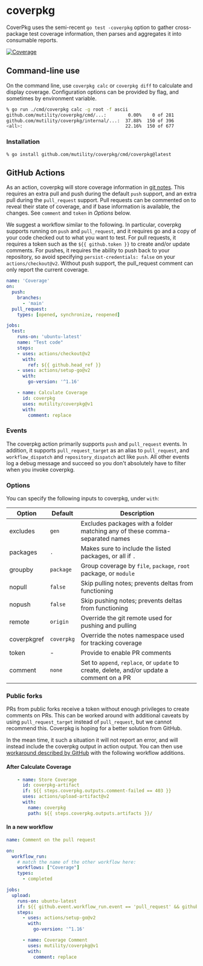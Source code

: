 # coverpkg

CoverPkg uses the semi-recent `go test -coverpkg` option to gather cross-package test coverage information, then parses and aggregates it into consumable reports.

[![Coverage](https://github.com/mutility/coverpkg/actions/workflows/cover.yaml/badge.svg)](https://github.com/mutility/coverpkg/actions/workflows/cover.yaml)

## Command-line use

On the command line, use `coverpkg calc` or `coverpkg diff` to calculate and display coverage. Configuration options can be provided by flag, and sometimes by environment variable.

```bash
% go run ./cmd/coverpkg calc -g root -f ascii
github.com/mutility/coverpkg/cmd/...:        0.00%    0 of 281
github.com/mutility/coverpkg/internal/...:  37.88%  150 of 396
<all>:                                      22.16%  150 of 677
```

### Installation

`% go install github.com/mutility/coverpkg/cmd/coverpkg@latest`

## GitHub Actions

As an action, coverpkg will store coverage information in [git notes](https://git-scm.com/docs/git-notes). This requires an extra pull and push during the default `push` support, and an extra pull during the `pull_request` support. Pull requests can be commented on to reveal their state of coverage, and if base information is available, the changes. See `comment` and `token` in *Options* below.

We suggest a workflow similar to the following. In particular, coverpkg supports running on `push` and `pull_request`, and it requires go and a copy of your code checked out to what you want to test. For pull requests, it requires a token such as the `${{ github.token }}` to create and/or update comments. For pushes, it requires the ability to push back to your repository, so avoid specifying `persist-credentials: false` on your `actions/checkout@v2`. Without push support, the pull_request comment can only report the current coverage.

```yaml
name: 'Coverage'
on:
  push:
    branches:
      - 'main'
  pull_request:
    types: [opened, synchronize, reopened]

jobs:
  test:
    runs-on: 'ubuntu-latest'
    name: "Test code"
    steps:
    - uses: actions/checkout@v2
      with:
        ref: ${{ github.head_ref }}
    - uses: actions/setup-go@v2
      with:
        go-version: '^1.16'

    - name: Calculate Coverage
      id: coverpkg
      uses: mutility/coverpkg@v1
      with:
        comment: replace
```

### Events

The coverpkg action primarily supports `push` and `pull_request` events. In addition, it supports `pull_request_target` as an alias to `pull_request`, and `workflow_dispatch` and `repository_dispatch` act like `push`. All other events log a debug message and succeed so you don't absolutely have to filter when you invoke coverpkg.

### Options

You can specify the following inputs to coverpkg, under `with`:

Option | Default | Description
-|-|-
excludes | `gen` | Excludes packages with a folder matching any of these comma-separated names
packages | `.` | Makes sure to include the listed packages, or all if `.`
groupby | `package` | Group coverage by `file`, `package`, `root` package, or `module`
nopull | `false` | Skip pulling notes; prevents deltas from functioning
nopush | `false` | Skip pushing notes; prevents deltas from functioning
remote | `origin` | Override the git remote used for pushing and pulling
coverpkgref | `coverpkg` | Override the notes namespace used for tracking coverage
token | - | Provide to enable PR comments
comment | `none` | Set to `append`, `replace`, or `update` to create, delete, and/or update a comment on a PR

### Public forks

PRs from public forks receive a token without enough privileges to create comments on PRs. This can be worked around with additional caveats by using `pull_request_target` instead of `pull_request`, but we cannot recommend this. Coverpkg is hoping for a better solution from GitHub.

In the mean time, it such a situation it will not report an error, and will instead include the coverpkg output in action output. You can then use [workaround described by GitHub](https://securitylab.github.com/research/github-actions-preventing-pwn-requests/) with the following workflow additions.

#### After Calculate Coverage

```yaml
    - name: Store Coverage
      id: coverpkg-artifact
      if: ${{ steps.coverpkg.outputs.comment-failed == 403 }}
      uses: actions/upload-artifact@v2
      with:
        name: coverpkg
        path: ${{ steps.coverpkg.outputs.artifacts }}/
```

#### In a new workflow

```yaml
name: Comment on the pull request

on:
  workflow_run:
    # match the name of the other workflow here:
    workflows: ["Coverage"]
    types:
      - completed

jobs:
  upload:
    runs-on: ubuntu-latest
    if: ${{ github.event.workflow_run.event == 'pull_request' && github.event.workflow_run.conclusion == 'success' }}
    steps:
      - uses: actions/setup-go@v2
        with:
          go-version: '^1.16'

      - name: Coverage Comment
        uses: mutility/coverpkg@v1
        with:
          comment: replace
```
